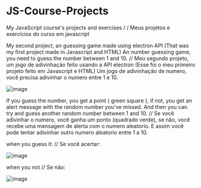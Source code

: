 # JS-Course-Projects
My JavaScript course's projects and exercises / / Meus projetos e exercícios do curso em javascript


My second project, an guessing game made using electron API (That was my first project made in Javascript and HTML)
An number guessing game, you need to guess the number between 1 and 10. 
//
Meu segundo projeto, um jogo de adivinhação feito usando a API electron (Esse foi o meu primeiro projeto feito em Javascript e HTML)
Um jogo de adivinhação de numero, você precisa adivinhar o numero entre 1 e 10.

![image](https://user-images.githubusercontent.com/106290708/174928713-cb428592-3796-4fad-9acf-48ca37c7653c.png)

If you guess the number, you get a point ( green square ), if not, you get an alert message with the random number you've missed.
And then you can try and guess another random number between 1 and 10.
//
Se você adivinhar o numero, você ganha um ponto (quadrado verde), se não, você recebe uma mensagem de alerta com o numero aleatorio.
E assim você pode tentar adivinhar outro numero aleatorio entre 1 a 10.

when you guess it:
//
Se você acertar:

![image](https://user-images.githubusercontent.com/106290708/174929314-4fbb6fe0-c798-4c84-b94d-dab6058e4eaa.png)
 

when you not
//
Se não:

![image](https://user-images.githubusercontent.com/106290708/174929650-a7b21ddf-c2e0-44d8-a899-60ea8baede5e.png)
